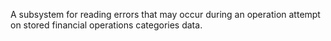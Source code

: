 A subsystem for reading errors that may occur during an operation attempt on stored financial operations categories data.
